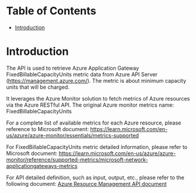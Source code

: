 # Table of Contents
- [Introduction](#introduction)


# Introduction <a name="introduction"></a>
The API is used to retrieve Azure Application Gateway FixedBillableCapacityUnits metric data from Azure API Server (https://management.azure.com/). The metric is about minimum capacity units that will be charged. 



It leverages the Azure Monitor solution to fetch metrics of Azure resources via the Azure RESTful API. The original Azure monitor metrics name: FixedBillableCapacityUnits



For a complete list of available metrics for each Azure resource, please reference to Microsoft document: https://learn.microsoft.com/en-us/azure/azure-monitor/essentials/metrics-supported

For FixedBillableCapacityUnits metric detailed information, please refer to Microsoft document: https://learn.microsoft.com/en-us/azure/azure-monitor/reference/supported-metrics/microsoft-network-applicationgateways-metrics

For API detailed definition, such as input, output, etc., please refer to the following document:
[Azure Resource Management API document](https://learn.microsoft.com/en-us/rest/api/monitor/metrics/list?view=rest-monitor-2023-10-01&tabs=HTTP)
